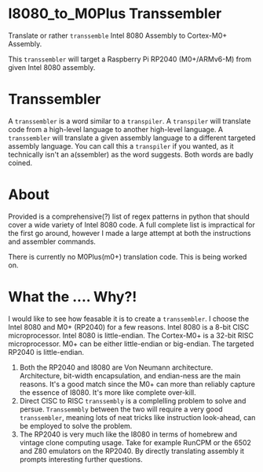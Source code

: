 # I8080_to_M0Plus Transsembler
Translate or rather `transsemble` Intel 8080 Assembly to Cortex-M0+ Assembly.

This `transsembler` will target a Raspberry Pi RP2040 (M0+/ARMv6-M) from given Intel 8080 assembly.

# Transsembler
A `transsembler` is a word similar to a `transpiler`. A `transpiler` will translate code from a high-level language to another high-level language. A `transsembler` will translate a given assembly language to a different targeted assembly language. You can call this a `transpiler` if you wanted, as it technically isn't an a(ssembler) as the word suggests. Both words are badly coined.

# About
Provided is a comprehensive(?) list of regex patterns in python that should cover a wide variety of Intel 8080 code. A full complete list is impractical for the first go around, however I made a large attempt at both the instructions and assembler commands.

There is currently no M0Plus(m0+) translation code. This is being worked on.

# What the .... Why?!
I would like to see how feasable it is to create a `transsembler`. I choose the Intel 8080 and M0+ (RP2040) for a few reasons. Intel 8080 is a 8-bit CISC microprocessor. Intel 8080 is little-endian. The Cortex-M0+ is a 32-bit RISC microprocessor. M0+ can be either little-endian or big-endian. The targeted RP2040 is little-endian. 

1. Both the RP2040 and I8080 are Von Neumann architecture. Architecture, bit-width encapsulation, and endian-ness are the main reasons. It's a good match since the M0+ can more than reliably capture the essence of I8080. It's more like complete over-kill.
2. Direct CISC to RISC `transsembly` is a complelling problem to solve and persue. `Transsemmbly` between the two will require a very good `transsembler`, meaning lots of neat tricks like instruction look-ahead, can be employed to solve the problem. 
3. The RP2040 is very much like the I8080 in terms of homebrew and vintage clone computing usage. Take for example RunCPM or the 6502 and Z80 emulators on the RP2040. By directly translating assembly it prompts interesting further questions.
